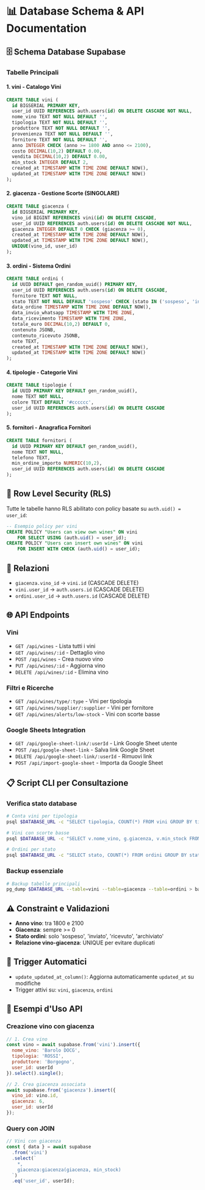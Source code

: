 
# 📊 Database Schema & API Documentation

## 🗄️ Schema Database Supabase

### Tabelle Principali

#### 1. **vini** - Catalogo Vini
```sql
CREATE TABLE vini (
  id BIGSERIAL PRIMARY KEY,
  user_id UUID REFERENCES auth.users(id) ON DELETE CASCADE NOT NULL,
  nome_vino TEXT NOT NULL DEFAULT '',
  tipologia TEXT NOT NULL DEFAULT '',
  produttore TEXT NOT NULL DEFAULT '',
  provenienza TEXT NOT NULL DEFAULT '',
  fornitore TEXT NOT NULL DEFAULT '',
  anno INTEGER CHECK (anno >= 1800 AND anno <= 2100),
  costo DECIMAL(10,2) DEFAULT 0.00,
  vendita DECIMAL(10,2) DEFAULT 0.00,
  min_stock INTEGER DEFAULT 2,
  created_at TIMESTAMP WITH TIME ZONE DEFAULT NOW(),
  updated_at TIMESTAMP WITH TIME ZONE DEFAULT NOW()
);
```

#### 2. **giacenza** - Gestione Scorte (SINGOLARE)
```sql
CREATE TABLE giacenza (
  id BIGSERIAL PRIMARY KEY,
  vino_id BIGINT REFERENCES vini(id) ON DELETE CASCADE,
  user_id UUID REFERENCES auth.users(id) ON DELETE CASCADE NOT NULL,
  giacenza INTEGER DEFAULT 0 CHECK (giacenza >= 0),
  created_at TIMESTAMP WITH TIME ZONE DEFAULT NOW(),
  updated_at TIMESTAMP WITH TIME ZONE DEFAULT NOW(),
  UNIQUE(vino_id, user_id)
);
```

#### 3. **ordini** - Sistema Ordini
```sql
CREATE TABLE ordini (
  id UUID DEFAULT gen_random_uuid() PRIMARY KEY,
  user_id UUID REFERENCES auth.users(id) ON DELETE CASCADE,
  fornitore TEXT NOT NULL,
  stato TEXT NOT NULL DEFAULT 'sospeso' CHECK (stato IN ('sospeso', 'inviato', 'ricevuto', 'archiviato')),
  data_ordine TIMESTAMP WITH TIME ZONE DEFAULT NOW(),
  data_invio_whatsapp TIMESTAMP WITH TIME ZONE,
  data_ricevimento TIMESTAMP WITH TIME ZONE,
  totale_euro DECIMAL(10,2) DEFAULT 0,
  contenuto JSONB,
  contenuto_ricevuto JSONB,
  note TEXT,
  created_at TIMESTAMP WITH TIME ZONE DEFAULT NOW(),
  updated_at TIMESTAMP WITH TIME ZONE DEFAULT NOW()
);
```

#### 4. **tipologie** - Categorie Vini
```sql
CREATE TABLE tipologie (
  id UUID PRIMARY KEY DEFAULT gen_random_uuid(),
  nome TEXT NOT NULL,
  colore TEXT DEFAULT '#cccccc',
  user_id UUID REFERENCES auth.users(id) ON DELETE CASCADE
);
```

#### 5. **fornitori** - Anagrafica Fornitori
```sql
CREATE TABLE fornitori (
  id UUID PRIMARY KEY DEFAULT gen_random_uuid(),
  nome TEXT NOT NULL,
  telefono TEXT,
  min_ordine_importo NUMERIC(10,2),
  user_id UUID REFERENCES auth.users(id) ON DELETE CASCADE
);
```

## 🔐 Row Level Security (RLS)

Tutte le tabelle hanno RLS abilitato con policy basate su `auth.uid() = user_id`:

```sql
-- Esempio policy per vini
CREATE POLICY "Users can view own wines" ON vini
    FOR SELECT USING (auth.uid() = user_id);
CREATE POLICY "Users can insert own wines" ON vini
    FOR INSERT WITH CHECK (auth.uid() = user_id);
```

## 🔗 Relazioni

- `giacenza.vino_id` → `vini.id` (CASCADE DELETE)
- `vini.user_id` → `auth.users.id` (CASCADE DELETE)
- `ordini.user_id` → `auth.users.id` (CASCADE DELETE)

## 🌐 API Endpoints

### Vini
- `GET /api/wines` - Lista tutti i vini
- `GET /api/wines/:id` - Dettaglio vino
- `POST /api/wines` - Crea nuovo vino
- `PUT /api/wines/:id` - Aggiorna vino
- `DELETE /api/wines/:id` - Elimina vino

### Filtri e Ricerche
- `GET /api/wines/type/:type` - Vini per tipologia
- `GET /api/wines/supplier/:supplier` - Vini per fornitore
- `GET /api/wines/alerts/low-stock` - Vini con scorte basse

### Google Sheets Integration
- `GET /api/google-sheet-link/:userId` - Link Google Sheet utente
- `POST /api/google-sheet-link` - Salva link Google Sheet
- `DELETE /api/google-sheet-link/:userId` - Rimuovi link
- `POST /api/import-google-sheet` - Importa da Google Sheet

## 📋 Script CLI per Consultazione

### Verifica stato database
```bash
# Conta vini per tipologia
psql $DATABASE_URL -c "SELECT tipologia, COUNT(*) FROM vini GROUP BY tipologia;"

# Vini con scorte basse
psql $DATABASE_URL -c "SELECT v.nome_vino, g.giacenza, v.min_stock FROM vini v JOIN giacenza g ON v.id = g.vino_id WHERE g.giacenza <= v.min_stock;"

# Ordini per stato
psql $DATABASE_URL -c "SELECT stato, COUNT(*) FROM ordini GROUP BY stato;"
```

### Backup essenziale
```bash
# Backup tabelle principali
pg_dump $DATABASE_URL --table=vini --table=giacenza --table=ordini > backup_$(date +%Y%m%d).sql
```

## ⚠️ Constraint e Validazioni

- **Anno vino**: tra 1800 e 2100
- **Giacenza**: sempre >= 0
- **Stato ordini**: solo 'sospeso', 'inviato', 'ricevuto', 'archiviato'
- **Relazione vino-giacenza**: UNIQUE per evitare duplicati

## 🔄 Trigger Automatici

- `update_updated_at_column()`: Aggiorna automaticamente `updated_at` su modifiche
- Trigger attivi su: `vini`, `giacenza`, `ordini`

## 🚀 Esempi d'Uso API

### Creazione vino con giacenza
```javascript
// 1. Crea vino
const vino = await supabase.from('vini').insert({
  nome_vino: 'Barolo DOCG',
  tipologia: 'ROSSI',
  produttore: 'Borgogno',
  user_id: userId
}).select().single();

// 2. Crea giacenza associata
await supabase.from('giacenza').insert({
  vino_id: vino.id,
  giacenza: 6,
  user_id: userId
});
```

### Query con JOIN
```javascript
// Vini con giacenza
const { data } = await supabase
  .from('vini')
  .select(`
    *,
    giacenza:giacenza(giacenza, min_stock)
  `)
  .eq('user_id', userId);
```
